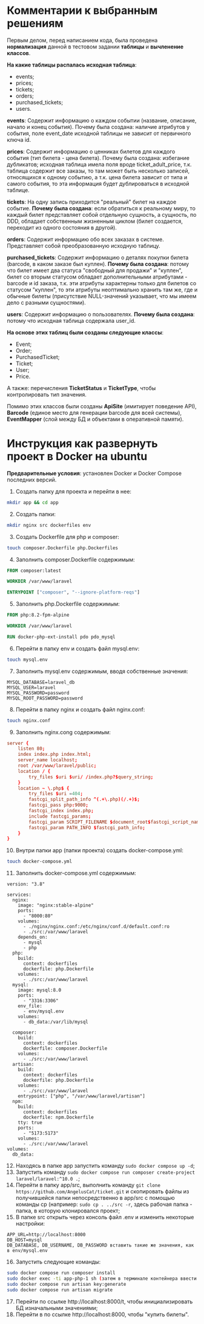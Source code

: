 # Комментарии к выбранным решениям

Первым делом, перед написанием кода, была проведена **нормализация** данной в тестовом задании **таблицы** и **вычленение классов**.

**На какие таблицы распалась исходная таблица**:
- events;
- prices;
- tickets;
- orders;
- purchased_tickets;
- users.

**events**:
Содержит информацию о каждом событии (название, описание, начало и конец события).
Почему была создана: наличие атрибутов у события, поле event_date исходной таблицы не зависит от первичного ключа id.

**prices**:
Содержит информацию о ценниках билетов для каждого события (тип билета - цена билета).
Почему была создана: избегание дубликатов; исходная таблица имела поля вроде ticket_adult_price, т.к. таблица содержит все заказы, то там может быть несколько
записей, относящихся к одному событию, а т.к. цена билета зависит от типа и самого события, то эта информация будет дублироваться в исходной таблице.

**tickets**:
На одну запись приходится "реальный" билет на каждое событие.
**Почему была создана**: если обратиться к реальному миру, то каждый билет представляет собой отдельную сущность, а сущность, по DDD, обладает собственным жизненным циклом (билет создается,
переходит из одного состояния в другой).

**orders**:
Содержит информацию обо всех заказах в системе.
Представляет собой преобразованную исходную таблицу.

**purchased_tickets**:
Содержит информацию о деталях покупки билета (barcode, в каком заказе был куплен).
**Почему была создана**: потому что билет имеет два статуса "свободный для продажи" и "куплен", билет со вторым статусом обладает дополнительными атрибутами - barcode и id заказа, т.к.
эти атрибуты характерны только для билетов со статусом "куплен", то эти атрибуты неоптимально хранить там же, где и обычные билеты (присутствие NULL-значений указывает, что
мы имеем дело с разными сущностями).

**users**:
Содержит информацию о пользователях.
**Почему была создана**: потому что исходная таблица содержала user_id.

**На основе этих таблиц были созданы следующие классы**:
- Event;
- Order;
- PurchasedTicket;
- Ticket;
- User;
- Price.

А также: перечисления **TicketStatus** и **TicketType**, чтобы контролировать тип значения.

Помимо этих классов были созданы **ApiSite** (имитирует поведение API), **Barcode** (единое место для генерации barcode для всей системы), **EventMapper** (слой между БД и объектами в 
оперативной памяти).

# Инструкция как развернуть проект в Docker на ubuntu

**Предварительные условия**: установлен Docker и Docker Compose последних версий.

1. Создать папку для проекта и перейти в нее:
```bash
mkdir app && cd app
```
2. Создать папки:
```bash
mkdir nginx src dockerfiles env
```
3. Создать Dockerfile для php и composer:
```bash
touch composer.Dockerfile php.Dockerfiles
```
4. Заполнить composer.Dockerfile содержимым:
```dockerfile
FROM composer:latest

WORKDIR /var/www/laravel

ENTRYPOINT ["composer", "--ignore-platform-reqs"]
```
5. Заполнить php.Dockerfile содержимым:
```dockerfile
FROM php:8.2-fpm-alpine

WORKDIR /var/www/laravel

RUN docker-php-ext-install pdo pdo_mysql
```
6. Перейти в папку env и создать файл mysql.env:
```bash
touch mysql.env
```
7. Заполнить mysql.env содержимым, вводя собственные значения:
```env
MYSQL_DATABASE=laravel_db
MYSQL_USER=laravel
MYSQL_PASSWORD=password
MYSQL_ROOT_PASSWORD=password
```
8. Перейти в папку nginx и создать файл nginx.conf:
```bash
touch nginx.conf
```
9. Заполнить nginx.cong содержимым:
```conf
server {
    listen 80;
    index index.php index.html;
    server_name localhost;
    root /var/www/laravel/public;
    location / {
        try_files $uri $uri/ /index.php?$query_string;
    }
    location ~ \.php$ {
        try_files $uri =404;
        fastcgi_split_path_info ^(.+\.php)(/.+)$;
        fastcgi_pass php:9000;
        fastcgi_index index.php;
        include fastcgi_params;
        fastcgi_param SCRIPT_FILENAME $document_root$fastcgi_script_name;
        fastcgi_param PATH_INFO $fastcgi_path_info;
    }
}
```
10. Внутри папки app (папки проекта) создать docker-compose.yml:
```bash
touch docker-compose.yml
```
11. Заполнить docker-compose.yml содержимым:
```docker-compose
version: "3.8"

services:
  nginx:
    image: "nginx:stable-alpine"
    ports:
      - "8000:80"
    volumes:
      - ./nginx/nginx.conf:/etc/nginx/conf.d/default.conf:ro
      - ./src:/var/www/laravel
    depends_on:
      - mysql
      - php
  php:
    build:
      context: dockerfiles
      dockerfile: php.Dockerfile
    volumes:
      - ./src:/var/www/laravel
  mysql:
    image: mysql:8.0
    ports:
      - "3316:3306"
    env_file:
      - env/mysql.env
    volumes:
      - db_data:/var/lib/mysql

  composer:
    build:
      context: dockerfiles
      dockerfile: composer.Dockerfile
    volumes:
      - ./src:/var/www/laravel
  artisan:
    build:
      context: dockerfiles
      dockerfile: php.Dockerfile
    volumes:
      - ./src:/var/www/laravel
    entrypoint: ["php", "/var/www/laravel/artisan"]
  npm:
    build:
      context: dockerfiles
      dockerfile: npm.Dockerfile
    tty: true
    ports:
      - "5173:5173"
    volumes:
      - ./src:/var/www/laravel
volumes:
  db_data:
```
12. Находясь в папке app запустить команду ```sudo docker compose up -d```;
13. Запустить команду ```sudo docker compose run composer create-project laravel/laravel:^10.0 .```;
14. Перейти в папку app/src, выполнить команду ```git clone https://github.com/AngelusCat/ticket.git``` и скопировать файлы из получившейся папки непосредственно в app/src c помощью команды cp (например: ```sudo cp . ../src -r```, здесь рабочая папка - папка, в которую клонировался проект;
15. В папке src открыть через консоль файл .env и изменить некоторые настройки:
```env
APP_URL=http://localhost:8000
DB_HOST=mysql
DB_DATABASE, DB_USERNAME, DB_PASSWORD вставить такие же значения, как в env/mysql.env
```
16. Запустить следующие команды:
```bash
sudo docker compose run composer install
sudo docker exec -ti app-php-1 sh (затем в терминале контейнера ввести chmod -R 777 /var/www/laravel/storage и выйти из терминала с помощью exit)
sudo docker compose run artisan key:generate
sudo docker compose run artisan migrate
```
17. Перейти по ссылке http://localhost:8000/t, чтобы инициализировать БД изначальными значениями;
18. Перейти в по ссылке http://localhost:8000, чтобы "купить билеты".
